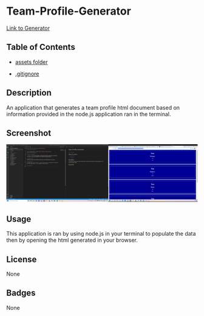 # Team-Profile-Generator

[Link to Generator](<a href="https://github.com/jacquezpatt/Team-Profile-Generator">)

## Table of Contents
- [assets folder](Is-the-folder-containing-the-html,-javascript,-styling-&-the-other-necessary-documents-for-running-the-application.)

- [.gitignore](Contains-items-that-should-be-ignored-if-the-application-is-shared.)

## Description
An application that generates a team profile html document based on information provided in the node.js application ran in the terminal.

## Screenshot
![Screenshot of Generator](assets\tpgscreenshot.png)

## Usage
This application is ran by using node.js in your terminal to populate the data then by opening the html generated in your browser.

## License
None

## Badges 
None